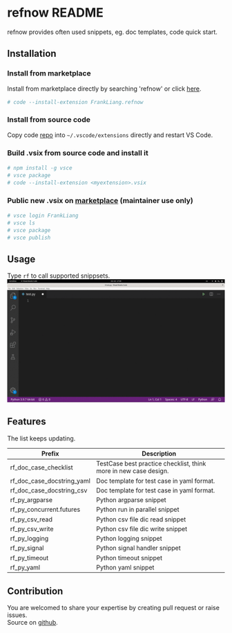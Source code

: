 # refnow README

refnow provides often used snippets, eg. doc templates, code quick start.

## Installation

### Install from marketplace

Install from marketplace directly by searching 'refnow' or click [here](https://marketplace.visualstudio.com/items?itemName=FrankLiang.refnow).

```bash
# code --install-extension FrankLiang.refnow
```

### Install from source code

Copy code [repo](https://github.com/liangxiao1/refnow) into `~/.vscode/extensions` directly and restart VS Code.

### Build .vsix from source code and install it

```bash
# npm install -g vsce
# vsce package
# code --install-extension <myextension>.vsix
```

### Public new .vsix on [marketplace](https://marketplace.visualstudio.com/VSCode) (maintainer use only)

```bash
# vsce login FrankLiang
# vsce ls
# vsce package
# vsce publish
```

## Usage

Type `rf` to call supported snippsets.
![This is demo!](images/demo.gif "rf typed")

## Features

The list keeps updating.  

|Prefix | Description|
|-------|-------|
|rf_doc_case_checklist | TestCase best practice checklist, think more in new case design.
|rf_doc_case_docstring_yaml | Doc template for test case in yaml format.|
|rf_doc_case_docstring_csv | Doc template for test case in yaml format.|
|rf_py_argparse | Python argparse snippet|
|rf_py_concurrent.futures | Python run in parallel snippet|
|rf_py_csv_read | Python csv file dic read snippet|
|rf_py_csv_write | Python csv file dic write snippet|
|rf_py_logging | Python logging snippet|
|rf_py_signal | Python signal handler snippet|
|rf_py_timeout | Python timeout snippet|
|rf_py_yaml | Python yaml snippet|

## Contribution

You are welcomed to share your expertise by creating pull request or raise issues.  
Source on [github](https://github.com/liangxiao1/refnow).
